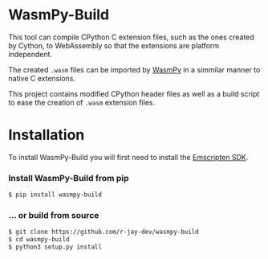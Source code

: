 # WasmPy-Build

This tool can compile CPython C extension files, such as the ones created by Cython, to WebAssembly so that the extensions are platform independent.

The created `.wasm` files can be imported by [WasmPy](https://github.com/r-jay-dev/wasmpy) in a simmilar manner to native C extensions.

This project contains modified CPython header files as well as a build script to ease the creation of `.wasm` extension files.

# Installation

To install WasmPy-Build you will first need to install the [Emscripten SDK](https://emscripten.org/docs/getting_started/downloads.html#installation-instructions).

### Install WasmPy-Build from pip

```bash
$ pip install wasmpy-build
```

### ... or build from source

```bash
$ git clone https://github.com/r-jay-dev/wasmpy-build
$ cd wasmpy-build
$ python3 setup.py install
```
